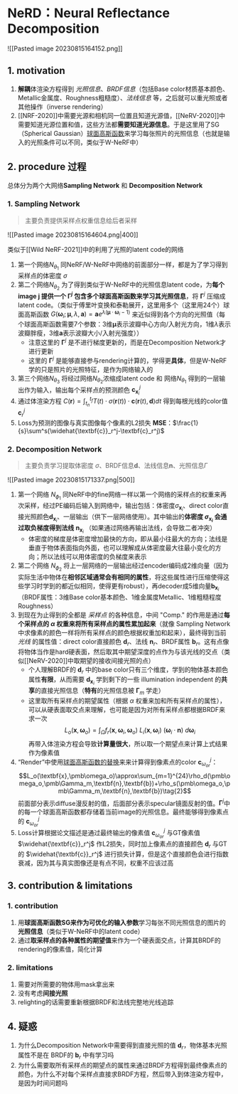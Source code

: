 # NeRD：Neural Reflectance Decomposition

![[Pasted image 20230815164152.png]]

## 1. motivation

1. **解耦**体渲染方程得到 *光照信息*、*BRDF信息*（包括Base color材质基本颜色、Metallic金属度、Roughness粗糙度）、*法线信息* 等，之后就可以重光照或者其他操作（inverse rendering）
2. [[NRF-2020]]中需要光源和相机同一位置且知道光源值，[[NeRV-2020]]中需要知道光源位置和值，这些方法都**需要知道光源信息**。于是这里用了SG（Spherical Gaussian）[球面高斯函数](https://zhuanlan.zhihu.com/p/514017351)来学习每张照片的光照信息（也就是输入的光照条件可以不同，类似于W-NeRF中）

## 2. procedure 过程

总体分为两个大网络**Sampling Network** 和 **Decomposition Network**

### 1. Sampling Network

>主要负责提供采样点权重信息给后者采样

![[Pasted image 20230815164604.png|400]]

类似于[[Wild NeRF-2021]]中的利用了光照的latent code的网络

1. 第一个网络$N_{\theta_1}$ 同NeRF/W-NeRF中网络的前面部分一样，都是为了学习得到采样点的体密度 $\sigma$
2. 第二个网络$N_{\theta_2}$ 为了得到类似于W-NeRF中的光照信息latent code，为**每个image j 提供一个 $\pmb\Gamma^j$ 包含多个球面高斯函数来学习其光照信息**，将 $\pmb\Gamma^j$ 压缩成 latent code。（类似于傅里叶变换和泰勒展开，这里用多个（这里用24个）球面高斯函数 $G(\pmb\omega_i;\pmb\mu,\lambda,\textbf{a})=\textbf{a}e^{\lambda(\pmb\mu\cdot\pmb\omega_i-1)}$ 来近似得到各个方向的光照值（每个球面高斯函数需要7个参数：3维$\pmb\mu$表示波瓣中心方向/入射光方向，1维$\lambda$表示波瓣胖瘦，3维$\textbf{a}$表示波瓣大小/入射光强度））
	* 注意这里的 $\pmb\Gamma^j$ 是不进行梯度更新的，而是在Decomposition Network才进行更新
	* 这里的 $\pmb\Gamma^j$ 是能够直接参与rendering计算的，学得更**具体**，但是W-NeRF学的只是照片的光照特征，是作为网络输入的
3. 第三个网络$N_{\theta_3}$ 将经过网络$N_{\theta_2}$浓缩成latent code 和 网络$N_{\theta_1}$ 得到的一层输出作为输入，输出每个采样点的预测颜色 $\textbf{c}_{\textbf{x}_i}^j$ 
4. 通过体渲染方程 $C(\textbf{r}) = \int_{t_n}^{t_f}T(t)\cdot\sigma(\textbf{r}(t))\cdot\textbf{c}(\textbf{r}(t),\textbf{d})dt$ 得到每根光线的color值 $\textbf{c}_r^j$
5. Loss为预测的图像与真实图像每个像素的L2损失 **MSE**：$\frac{1}{s}\sum^s(\widehat{\textbf{c}}_r^j-\textbf{c}_r^j)$

### 2. Decomposition Network

>主要负责学习提取体密度 $\sigma$、BRDF信息$\textbf{d}$、法线信息$\textbf{n}$、光照信息$\Gamma$

![[Pasted image 20230815171337.png|500]]

1. 第一个网络 $N_{\phi_1}$ 同NeRF中的fine网络一样以第一个网络的采样点的权重来再次采样，经过PE编码后输入到网络中，输出包括：体密度$\sigma_{\textbf{x}_i}$、direct color直接光照颜色$\textbf{d}_{\textbf{x}_i}$、一层输出（供下一层网络使用）。其中输出的**体密度 $\sigma_{\textbf{x}_i}$ 会通过取负梯度得到法线** $\textbf{n}_{\textbf{x}_i}$ （如果通过网络再输出法线，会导致二者冲突）
	* 体密度的梯度是体密度增加最快的方向，即从最小往最大的方向；法线是垂直于物体表面指向外面，也可以理解成从体密度最大往最小变化的方向；所以法线可以用体密度的负梯度来表示
2. 第二个网络 $N_{\phi_2}$ 将上一层网络的一层输出经过encoder编码成2维向量（因为实际生活中物体在**相邻区域通常会有相同的属性**，将这些属性进行压缩使得这些学习时学到的都近似相同，使得更有robust），再decoder成5维向量$\textbf{b}_{\textbf{x}_i}$（BRDF属性：3维Base color基本颜色、1维金属度Metallic、1维粗糙程度Roughness）
3. 到现在为止得到的全都是 *采样点* 的各种信息，中间 "Comp." 的作用是通过**每个采样点的 $\alpha$ 权重来将所有采样点的属性累加起来**（就像 Sampling Network中求像素的颜色一样将所有采样点的颜色根据权重加和起来），最终得到当前 *光线* 的属性值：direct color直接颜色 $\textbf{d}_r$、法线 $\textbf{n}_r$、BRDF属性 $\textbf{b}_r$。这有点像将物体当作是hard硬表面，然后取其中期望深度的点作为与该光线的交点（类似[[NeRV-2020]]中取期望的接收间接光照的点）
	* 个人理解BRDF的 $\textbf{d}_r$ 中的base color只有三个维度，学到的物体基本颜色属性**有限**，从而需要 $\textbf{d}_{\textbf{x}_i}$ 学到剩下的一些 illumination independent 的**共享**的直接光照信息（**特有**的光照信息被 $\pmb\Gamma_m$ 学走）
	* 这里取所有采样点的期望属性（根据 $\alpha$ 权重来加和所有采样点的属性），可以从硬表面取交点来理解，也可能是因为对所有采样点都根据BRDF来求一次  $$L_o(\textbf{x},\pmb\omega_o)=\int_\Omega f_r(\textbf{x},\pmb\omega_i,\pmb\omega_o)\ L_i(\textbf{x},\pmb\omega_i)\ (\pmb\omega_i\cdot\textbf{n})\ d\pmb\omega_i\tag{1}$$再带入体渲染方程会导致**计算量很大**，所以取一个期望点来计算上式结果作为像素值
4. “Render”中使用[球面高斯函数的替换](https://dl.acm.org/doi/10.1145/1618452.1618479)来来计算得到像素点的color $\textbf{c}_{\omega_{or}}^j$：$$L_o(\textbf{x},\pmb\omega_o)\approx\sum_{m=1}^{24}\rho_d(\pmb\omega_o,\pmb\Gamma_m,\textbf{n},\textbf{b})+\rho_s(\pmb\omega_o,\pmb\Gamma_m,\textbf{n},\textbf{b})\tag{2}$$前面部分表示diffuse漫反射的值，后面部分表示specular镜面反射的值。$\pmb\Gamma^j$中的每一个球面高斯函数都存储着当前image的光照信息。最终能够得到像素点的 $\textbf{c}^j_{\omega_{or}}$ 
5. Loss计算根据论文描述是通过最终输出的像素值 $\textbf{c}^j_{\omega_{or}}$ 与GT像素值 $\widehat{\textbf{c}}_r^j$ 作L2损失，同时加上像素点的直接颜色 $\textbf{d}_r$ 与GT的 $\widehat{\textbf{c}}_r^j$ 进行损失计算，但是这个直接颜色会进行指数衰减，因为其与真实图像还是有点不同，权重不应该过高

## 3. contribution & limitations

### 1. contribution

1. 用**球面高斯函数SG来作为可优化的输入参数**学习每张不同光照信息的图片的**光照信息**（类似于W-NeRF中的latent code）
2. 通过**取采样点的各种属性的期望值**来作为一个硬表面交点，计算其BRDF的rendering的像素值，简化计算

### 2. limitations

1. 需要对所需要的物体用mask拿出来
2. 没有考虑**间接光照**
3. relighting的话需要重新根据BRDF和法线完整地光线追踪

## 4. 疑惑

1. 为什么Decomposition Network中需要得到直接光照的值 $\textbf{d}_r$，物体基本光照属性不是在 BRDF的 $\textbf{b}_r$ 中有学习吗
2. 为什么需要取所有采样点的期望点的属性来通过BRDF方程得到最终像素点的颜色，为什么不对每个采样点直接求BRDF方程，然后带入到体渲染方程中，是因为时间问题吗